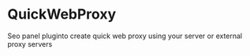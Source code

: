 # QuickWebProxy
Seo panel pluginto create quick web proxy using your server or external proxy servers
